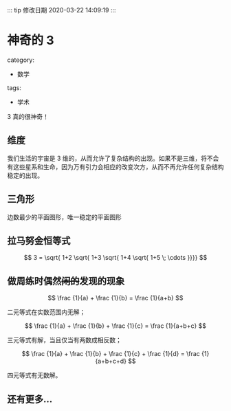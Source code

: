 ::: tip 修改日期
2020-03-22 14:09:19
:::

# 神奇的 3

category:

- 数学

tags:

- 学术

3 真的很神奇！

<!--more-->

## 维度

我们生活的宇宙是 3 维的，从而允许了复杂结构的出现。如果不是三维，将不会有这些星系和生命，因为万有引力会相应的改变次方，从而不再允许任何复杂结构稳定的出现。

## 三角形

边数最少的平面图形，唯一稳定的平面图形

## 拉马努金恒等式

$$ 3 = \sqrt{ 1+2 \sqrt{ 1+3 \sqrt{ 1+4 \sqrt{ 1+5 \; \cdots }}}} $$

## 做周练时偶然~~闲的~~发现的现象

$$ \frac {1}{a} + \frac {1}{b} = \frac {1}{a+b} $$

二元等式在实数范围内无解；

$$ \frac {1}{a} + \frac {1}{b} + \frac {1}{c} = \frac {1}{a+b+c} $$

三元等式有解，当且仅当有两数成相反数；

$$ \frac {1}{a} + \frac {1}{b} + \frac {1}{c} + \frac {1}{d} = \frac {1}{a+b+c+d} $$

四元等式有无数解。

## 还有更多...
